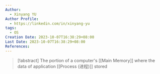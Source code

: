 ```yaml
---
Author:
  - Xinyang YU
Author Profile:
  - https://linkedin.com/in/xinyang-yu
tags:
  - OS
Creation Date: 2023-10-07T16:38:29+08:00
Last Date: 2023-10-07T16:38:29+08:00
References:
---
```

>[!abstract]  The portion of a computer's [[Main Memory]] where the data of application [[Process (进程)]] stored